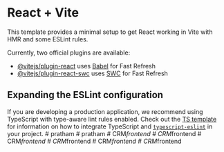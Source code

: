# React + Vite

This template provides a minimal setup to get React working in Vite with HMR and some ESLint rules.

Currently, two official plugins are available:

- [@vitejs/plugin-react](https://github.com/vitejs/vite-plugin-react/blob/main/packages/plugin-react) uses [Babel](https://babeljs.io/) for Fast Refresh
- [@vitejs/plugin-react-swc](https://github.com/vitejs/vite-plugin-react/blob/main/packages/plugin-react-swc) uses [SWC](https://swc.rs/) for Fast Refresh

## Expanding the ESLint configuration

If you are developing a production application, we recommend using TypeScript with type-aware lint rules enabled. Check out the [TS template](https://github.com/vitejs/vite/tree/main/packages/create-vite/template-react-ts) for information on how to integrate TypeScript and [`typescript-eslint`](https://typescript-eslint.io) in your project.
#   p r a t h a m  
 #   p r a t h a m  
 #   C R M _ f r o n t e n d  
 #   C R M _ f r o n t e n d  
 #   C R M _ f r o n t e n d  
 #   C R M _ f r o n t e n d  
 #   C R M _ f r o n t e n d  
 #   C R M _ f r o n t e n d  
 